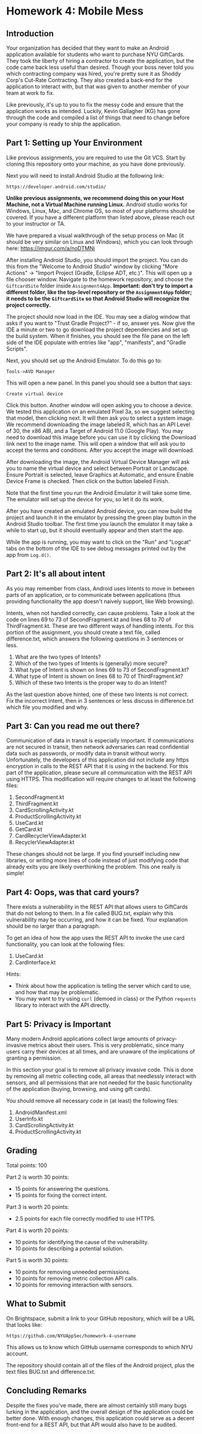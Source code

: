 # Homework 4: Mobile Mess

## Introduction

Your organization has decided that they want to make an Android application
available for students who want to purchase NYU GiftCards. They took the liberty
of hiring a contractor to create the application, but the code came back less
useful than desired. Though your boss never told you which contracting company
was hired, you're pretty sure it as Shoddy Corp's Cut-Rate Contracting. They
also created a back-end for the application to interact with, but that was given
to another member of your team at work to fix.

Like previously, it's up to you to fix the messy code and ensure that the
application works as intended. Luckily, Kevin Gallagher (KG) has gone through
the code and compiled a list of things that need to change before your company
is ready to ship the application.

## Part 1: Setting up Your Environment

Like previous assignments, you are required to use the Git VCS. Start by cloning
this repository onto your machine, as you have done previously.

Next you will need to install Android Studio at the following link:

```
https://developer.android.com/studio/
```

**Unlike previous assignments, we recommend doing this on your Host Machine, not
a Virtual Machine running Linux.** Android studio works for Windows, Linux, Mac,
and Chrome OS, so most of your platforms should be covered. If you have a
different platform than listed above, please reach out to your instructor or TA.

We have prepared a visual walkthrough of the setup process on Mac (it should be
very similar on Linux and Windows), which you can look through here:
https://imgur.com/a/noDTMNj

After installing Android Studio, you should import the project. You can do this
from the "Welcome to Android Studio" window by clicking "More Actions" ->
"Import Project (Gradle, Eclipse ADT, etc.)". This will open up a file chooser
window. Navigate to the homework repository, and choose the `GiftcardSite`
folder inside `Assignment4App`. **Important: don't try to import a different
folder, like the top-level repository or the `Assignment4App` folder; it needs
to be the `GiftcardSite` so that Android Studio will recognize the project
correctly.**

The project should now load in the IDE. You may see a dialog window that asks if
you want to "Trust Gradle Project?" - if so, answer yes. Now give the IDE a
minute or two to go download the project dependencies and set up the build
system. When it finishes, you should see the file pane on the left side of the
IDE populate with entries like "app", "manifests", and "Gradle Scripts".

Next, you should set up the Android Emulator. To do this go to:

```
Tools->AVD Manager
```

This will open a new panel. In this panel you should see a button that says:

```
Create virtual device
```

Click this button. Another window will open asking you to choose a device. We
tested this application on an emulated Pixel 3a, so we suggest selecting that
model, then clicking next. It will then ask you to select a system image. We
recommend downloading the image labeled R, which has an API Level of 30, the
x86 ABI, and a Target of Android 11.0 (Google Play). You may need to download
this image before you can use it by clicking the Download link next to the image
name. This will open a window that will ask you to accept the terms and
conditions. After you accept the image will download.

After downloading the image, the Android Virtual Device Manager will ask you to
name the virtual device and select between Portrait or Landscape. Ensure
Portrait is selected, leave Graphics at Automatic, and ensure Enable Device
Frame is checked. Then click on the button labeled Finish.

Note that the first time you run the Android Emulator it will take some time.
The emulator will set up the device for you, so let it do its work.

After you have created an emulated Android device, you can now build the project
and launch it in the emulator by pressing the green play button in the Android
Studio toolbar. The first time you launch the emulator it may take a while to
start up, but it should eventually appear and then start the app.

While the app is running, you may want to click on the "Run" and "Logcat" tabs
on the bottom of the IDE to see debug messages printed out by the app from
`Log.d()`.

## Part 2: It's all about intent

As you may remember from class, Android uses Intents to move in between parts of
an application, or to communicate between applications (thus providing
functionality the app doesn't naively support, like Web browsing).

Intents, when not handled correctly, can cause problems. Take a look at the code
on lines 69 to 73 of SecondFragment.kt and lines 68 to 70 of ThirdFragment.kt.
These are two different ways of handling intents. For this portion of the
assignment, you should create a text file, called difference.txt, which answers
the following questions in 3 sentences or less.

1. What are the two types of Intents?
2. Which of the two types of Intents is (generally) more secure?
3. What type of Intent is shown on lines 69 to 73 of SecondFragment.kt?
4. What type of Intent is shown on lines 68 to 70 of ThirdFragment.kt?
5. Which of these two Intents is the proper way to do an Intent?

As the last question above hinted, one of these two Intents is not correct.
Fix the incorrect Intent, then in 3 sentences or less discuss in difference.txt
which file you modified and why.

## Part 3: Can you read me out there?

Communication of data in transit is especially important. If communications are
not secured in transit, then network adversaries can read confidential data such
as passwords, or modify data in transit without worry. Unfortunately, the
developers of this application did not include any https encryption in calls to
the REST API that it is using in the backend. For this part of the application,
please secure all communication with the REST API using HTTPS. This modification
will require changes to at least the following files:

1. SecondFragment.kt
2. ThirdFragment.kt
3. CardScrollingActivity.kt
4. ProductScrollingActivity.kt
5. UseCard.kt
6. GetCard.kt
7. CardRecyclerViewAdapter.kt
8. RecyclerViewAdapter.kt

These changes should not be large. If you find yourself including new libraries,
or writing more lines of code instead of just modifying code that already exits
you are likely overthinking the problem. This one really is simple!

## Part 4: Oops, was that card yours?

There exists a vulnerability in the REST API that allows users to GiftCards that
do not belong to them. In a file called BUG.txt, explain why this vulnerability
may be occurring, and how it can be fixed. Your explanation should be no larger
than a paragraph.

To get an idea of how the app uses the REST API to invoke the use card
functionality, you can look at the following files:

1. UseCard.kt
2. CardInterface.kt

Hints:

* Think about how the application is telling the server which card to use, and how
  that may be problematic.
* You may want to try using `curl` (demoed in class) or the Python `requests`
  library to interact with the API directly.

## Part 5: Privacy is Important

Many modern Android applications collect large amounts of privacy-invasive
metrics about their users. This is very problematic, since many users carry
their devices at all times, and are unaware of the implications of granting a
permission.

In this section your goal is to remove all privacy invasive code. This is done
by removing all metric collecting code, all areas that needlessly interact with
sensors, and all permissions that are not needed for the basic functionality of
the application (buying, browsing, and using gift cards).

You should remove all necessary code in (at least) the following files:

1. AndroidManifest.xml
2. UserInfo.kt
3. CardScrollingActivity.kt
4. ProductScrollingActivity.kt

## Grading

Total points: 100

Part 2 is worth 30 points:

* 15 points for answering the questions.
* 15 points for fixing the correct intent.

Part 3 is worth 20 points:

* 2.5 points for each file correctly modified to use HTTPS.

Part 4 is worth 20 points:

* 10 points for identifying the cause of the vulnerability.
* 10 points for describing a potential solution.

Part 5 is worth 30 points:

* 10 points for removing unneeded permissions.
* 10 points for removing metric collection API calls.
* 10 points for removing interaction with sensors.

## What to Submit

On Brightspace, submit a link to your GitHub repository, which will 
be a URL that looks like:

```
https://github.com/NYUAppSec/homework-4-username
```

This allows us to know which GitHub username corresponds to which NYU
account.

The repository should contain all of the files of the Android project, plus the
text files BUG.txt and difference.txt.

## Concluding Remarks

Despite the fixes you've made, there are almost certainly still many
bugs lurking in the application, and the overall design of the application could
be better done. With enough changes, this application could serve as a decent
front-end for a REST API, but that API would also have to be audited.
